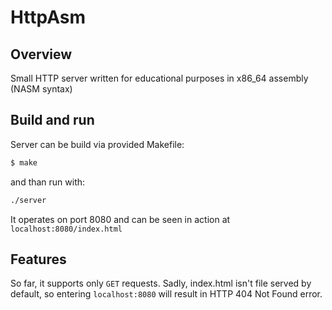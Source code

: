 # HttpAsm
## Overview
Small HTTP server written for educational purposes in x86_64 assembly (NASM syntax)

## Build and run
Server can be build via provided Makefile:
```sh
$ make
```
and than run with:
```sh
./server
```

It operates on port 8080 and can be seen in action at `localhost:8080/index.html`

## Features
So far, it supports only `GET` requests.
Sadly, index.html isn't file served by default, so entering `localhost:8080` will result in HTTP 404 Not Found error.
